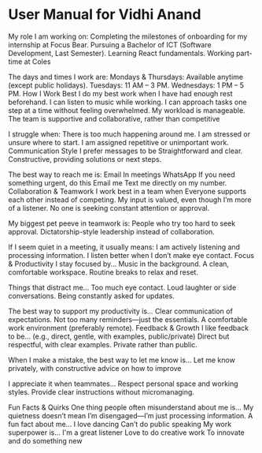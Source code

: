# User Manual for Vidhi Anand

My role
I am working on:
Completing the milestones of onboarding for my internship at Focus Bear.
Pursuing a Bachelor of ICT (Software Development, Last Semester).
Learning React fundamentals.
Working part-time at Coles

The days and times I work are:
Mondays & Thursdays: Available anytime (except public holidays).
Tuesdays: 11 AM – 3 PM.
Wednesdays: 1 PM – 5 PM.
How I Work Best
I do my best work when
I have had enough rest beforehand.
I can listen to music while working.
I can approach tasks one step at a time without feeling overwhelmed.
My workload is manageable.
The team is supportive and collaborative, rather than competitive

I struggle when:
There is too much happening around me.
I am stressed or unsure where to start.
I am assigned repetitive or unimportant work.
Communication Style
I prefer messages to be
Straightforward and clear.
Constructive, providing solutions or next steps.

The best way to reach me is:
Email
In meetings
WhatsApp
If you need something urgent, do this
Email me
Text me directly on my number.
Collaboration & Teamwork
I work best in a team when
Everyone supports each other instead of competing.
My input is valued, even though I’m more of a listener.
No one is seeking constant attention or approval.

My biggest pet peeve in teamwork is:
People who try too hard to seek approval.
Dictatorship-style leadership instead of collaboration.

If I seem quiet in a meeting, it usually means:
I am actively listening and processing information.
I listen better when I don’t make eye contact.
Focus & Productivity
I stay focused by…
Music in the background.
A clean, comfortable workspace.
Routine breaks to relax and reset.

Things that distract me…
Too much eye contact.
Loud laughter or side conversations.
Being constantly asked for updates.

The best way to support my productivity is…
Clear communication of expectations.
Not too many reminders—just the essentials.
A comfortable work environment (preferably remote).
Feedback & Growth
I like feedback to be... (e.g., direct, gentle, with examples, public/private)
Direct but respectful, with clear examples.
Private rather than public.

When I make a mistake, the best way to let me know is…
Let me know privately, with constructive advice on how to improve

I appreciate it when teammates…
Respect personal space and working styles.
Provide clear instructions without micromanaging.

Fun Facts & Quirks
One thing people often misunderstand about me is…
My quietness doesn’t mean I’m disengaged—I’m just processing information.
A fun fact about me…
I love dancing
Can’t do public speaking
My work superpower is…
I'm a great listener
Love to do creative work
To innovate and do something new
